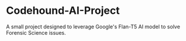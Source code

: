 # Codehound-AI-Project
A small project designed to leverage Google's Flan-T5 AI model to solve Forensic Science issues.
